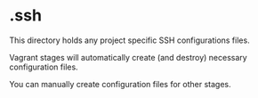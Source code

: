 # .ssh

This directory holds any project specific SSH configurations files.

Vagrant stages will automatically create (and destroy) necessary configuration files.

You can manually create configuration files for other stages.
